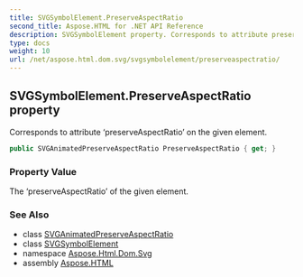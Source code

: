 ```yaml
---
title: SVGSymbolElement.PreserveAspectRatio
second_title: Aspose.HTML for .NET API Reference
description: SVGSymbolElement property. Corresponds to attribute preserveAspectRatio on the given element
type: docs
weight: 10
url: /net/aspose.html.dom.svg/svgsymbolelement/preserveaspectratio/
---
```

## SVGSymbolElement.PreserveAspectRatio property

Corresponds to attribute ‘preserveAspectRatio’ on the given element.

```csharp
public SVGAnimatedPreserveAspectRatio PreserveAspectRatio { get; }
```

### Property Value

The ‘preserveAspectRatio’ of the given element.

### See Also

* class [SVGAnimatedPreserveAspectRatio](../../../aspose.html.dom.svg.datatypes/svganimatedpreserveaspectratio/)
* class [SVGSymbolElement](../)
* namespace [Aspose.Html.Dom.Svg](../../svgsymbolelement/)
* assembly [Aspose.HTML](../../../)
